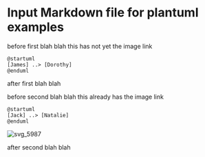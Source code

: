 # Input Markdown file for plantuml examples

before first blah blah
this has not yet the image link

[comment]: # (auto_plantuml start)

```plantuml
@startuml
[James] ..> [Dorothy]
@enduml
```

[comment]: # (auto_plantuml end)

after first blah blah

before second blah blah
this already has the image link

[comment]: # (auto_plantuml start)

```plantuml
@startuml
[Jack] ..> [Natalie]
@enduml
```

![svg_5987](images/svg_5987.svg)  

[comment]: # (auto_plantuml end)

after second blah blah

